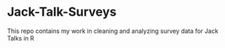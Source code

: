 # Jack-Talk-Surveys
This repo contains my work in cleaning and analyzing survey data for Jack Talks in R
